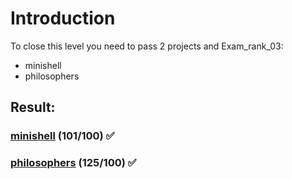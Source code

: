 # Introduction
To close this level you need to pass 2 projects and Exam_rank_03:
* minishell
* philosophers

## Result:
### [minishell](./minishell) (101/100) ✅ 
### [philosophers](./philo) (125/100) ✅ 
